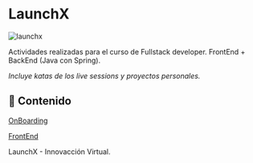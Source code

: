 # LaunchX

![launchx](https://user-images.githubusercontent.com/49181840/161887726-53f7b867-e6b5-4b12-ab3f-c48daf3173a9.png)

Actividades realizadas para el curso de Fullstack developer. FrontEnd + BackEnd
(Java con Spring).

_Incluye katas de los live sessions y proyectos personales._

## 📖 Contenido

[OnBoarding](./OnBoarding/)

[FrontEnd](./FrontEnd/)

LaunchX - Innovacción Virtual.